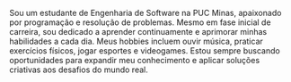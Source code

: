 Sou um estudante de Engenharia de Software na PUC Minas, apaixonado por programação e resolução de problemas. Mesmo em fase inicial de carreira, sou dedicado a aprender continuamente e aprimorar minhas habilidades a cada dia. Meus hobbies incluem ouvir música, praticar exercícios físicos, jogar esportes e videogames. Estou sempre buscando oportunidades para expandir meu conhecimento e aplicar soluções criativas aos desafios do mundo real.
